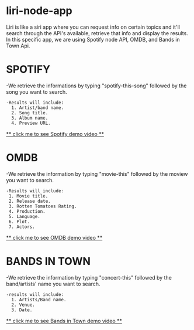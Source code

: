 # liri-node-app

Liri is like a siri app where you can request info on certain topics and it'll search through the API's available, retrieve that info and display the results. In this specific app, we are using Spotify node API, OMDB, and Bands in Town Api.

# SPOTIFY
  -We retrieve the informations by typing "spotify-this-song" followed by the song you want to search.

    -Results will include:
      1. Artist/band name.
      2. Song title.
      3. Album name.
      4. Preview URL.
      
   [ ** click me to see Spotify demo video **](https://drive.google.com/file/d/1a5ypm9cZQq0LaFoBczYlmH8nGecb29Iy/view?usp=sharing)
  
 # OMDB
   -We retrieve the information by typing "movie-this" followed by the moview you want to search.
      
    -Results will include:
     1. Movie title.
     2. Release date.
     3. Rotten Tomatoes Rating.
     4. Production.
     5. Language.
     6. Plot.
     7. Actors.
     
   [ ** click me to see OMDB demo video **](https://drive.google.com/file/d/1a5ypm9cZQq0LaFoBczYlmH8nGecb29Iy/view?usp=sharing)
      
# BANDS IN TOWN
  -We retrieve the information by typing "concert-this" followed by the band/artists' name you want to search.
  
    -results will include:
      1. Artists/Band name.
      2. Venue.
      3. Date.
      
  
   [ ** click me to see Bands in Town demo video **](https://drive.google.com/file/d/1a5ypm9cZQq0LaFoBczYlmH8nGecb29Iy/view?usp=sharing)
